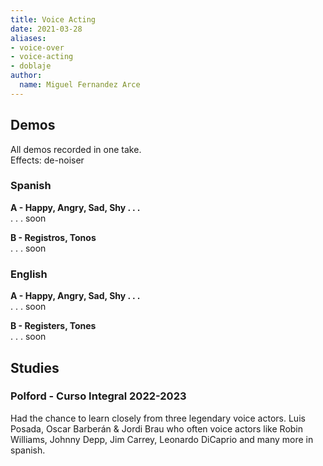 ```yaml
---
title: Voice Acting
date: 2021-03-28
aliases:
- voice-over
- voice-acting
- doblaje
author:
  name: Miguel Fernandez Arce
---
```


## Demos

All demos recorded in one take.<br>
Effects: de-noiser

### Spanish

**A - Happy, Angry, Sad, Shy . . .** <br>
. . . soon

**B - Registros, Tonos** <br>
. . . soon

### English

**A - Happy, Angry, Sad, Shy . . .** <br>
. . . soon

**B - Registers, Tones** <br>
. . . soon

## Studies

### Polford - Curso Integral 2022-2023

Had the chance to learn closely from three legendary voice actors. Luis Posada, Oscar Barberán & Jordi Brau who often voice actors like Robin Williams, Johnny Depp, Jim Carrey, Leonardo DiCaprio and many more in spanish.
